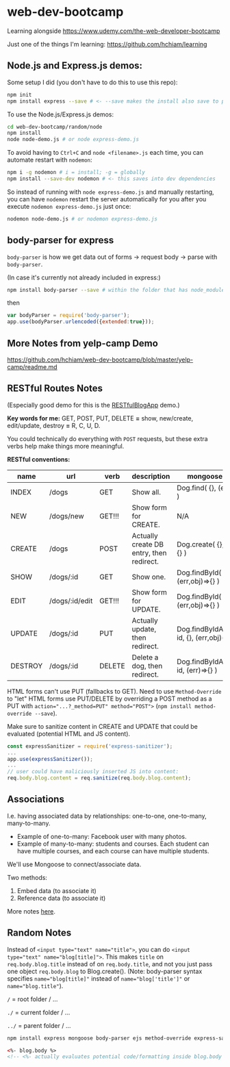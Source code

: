 # web-dev-bootcamp
Learning alongside https://www.udemy.com/the-web-developer-bootcamp

Just one of the things I'm learning: https://github.com/hchiam/learning

## Node.js and Express.js demos:

Some setup I did (you don't have to do this to use this repo):
```bash
npm init
npm install express --save # <- --save makes the install also save to package.json
```

To use the Node.js/Express.js demos:
```bash
cd web-dev-bootcamp/random/node
npm install
node node-demo.js # or node express-demo.js
```

To avoid having to `Ctrl+C` and `node <filename>.js` each time, you can automate restart with `nodemon`:
```bash
npm i -g nodemon # i = install; -g = globally
npm install --save-dev nodemon # <- this saves into dev dependencies
```

So instead of running with `node express-demo.js` and manually restarting, you can have `nodemon` restart the server automatically for you after you execute `nodemon express-demo.js` just once:

```bash
nodemon node-demo.js # or nodemon express-demo.js
```

## body-parser for express

`body-parser` is how we get data out of forms -> request body -> parse with `body-parser`.

(In case it's currently not already included in express:)

```bash
npm install body-parser --save # within the folder that has node_modules INSIDE of it
```

then

```js
var bodyParser = require('body-parser');
app.use(bodyParser.urlencoded({extended:true}));
```

## More Notes from yelp-camp Demo

<https://github.com/hchiam/web-dev-bootcamp/blob/master/yelp-camp/readme.md>

## RESTful Routes Notes

(Especially good demo for this is the [RESTfulBlogApp](https://github.com/hchiam/web-dev-bootcamp/tree/master/demo/RESTfulBlogApp) demo.)

**Key words for me:** GET, POST, PUT, DELETE **=** show, new/create, edit/update, destroy **=** R, C, U, D.

You could technically do everything with `POST` requests, but these extra verbs help make things more meaningful.

**RESTful conventions:**

| name      | url           | verb        | description                             | mongoose method
| ----------|---------------|-------------|-----------------------------------------|-------------------------
| INDEX     | /dogs         | GET         | Show all.                               | Dog.find( {}, (err,obj)=>{} )
| NEW       | /dogs/new     | GET!!!      | Show form for CREATE.                   | N/A
| CREATE    | /dogs         | POST        | Actually create DB entry, then redirect.| Dog.create( {}, (err,obj)=>{} )
| SHOW      | /dogs/:id     | GET         | Show one.                               | Dog.findById( id, (err,obj)=>{} )
| EDIT      | /dogs/:id/edit| GET!!!      | Show form for UPDATE.                   | Dog.findById( id, (err,obj)=>{} )
| UPDATE    | /dogs/:id     | PUT         | Actually update, then redirect.         | Dog.findByIdAndUpdate( id, {}, (err,obj)=>{} )
| DESTROY   | /dogs/:id     | DELETE      | Delete a dog, then redirect.            | Dog.findByIdAndRemove( id, (err)=>{} )

HTML forms can't use PUT (fallbacks to GET). Need to use `Method-Override` to "let" HTML forms use PUT/DELETE by overriding a POST method as a PUT with `action="...?_method=PUT" method="POST">` (`npm install method-override --save`).

Make sure to sanitize content in CREATE and UPDATE that could be evaluated (potential HTML and JS content).

```js
const expressSanitizer = require('express-sanitizer');
...
app.use(expressSanitizer());
...
// user could have maliciously inserted JS into content:
req.body.blog.content = req.sanitize(req.body.blog.content);
```

## Associations

I.e. having associated data by relationships: one-to-one, one-to-many, many-to-many.

* Example of one-to-many: Facebook user with many photos.
* Example of many-to-many: students and courses. Each student can have multiple courses, and each course can have multiple students.

We'll use Mongoose to connect/associate data.

Two methods:

1) Embed data (to associate it)
2) Reference data (to associate it)

More notes [here](https://github.com/hchiam/web-dev-bootcamp/blob/master/demo/associations/associations.md).

## Random Notes

Instead of `<input type="text" name="title">`, you can do `<input type="text" name="blog[title]">`. This makes `title` on `req.body.blog.title` instead of on `req.body.title`, and not you just pass one object `req.body.blog` to Blog.create(). (Note: body-parser syntax specifies `name="blog[title]"` instead of `name="blog['title']"` or `name="blog.title"`).

`/` = root folder / ...

`./` = current folder / ...

`../` = parent folder / ...

```bash
npm install express mongoose body-parser ejs method-override express-sanitizer --save
```

```html
<%- blog.body %>
<!-- <%- actually evaluates potential code/formatting inside blog.body (which you can sanitize with express-sanitizer) -->
```
